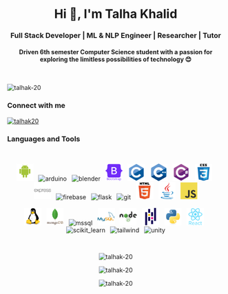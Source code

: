 <h1 align="center">Hi 👋, I'm Talha Khalid</h1>

<h3 align="center">Full Stack Developer | ML & NLP Engineer | Researcher | Tutor</h3>

<h4 align="center">Driven 6th semester Computer Science student with a passion for exploring the limitless possibilities of technology 😊</h4>

<br>
<p align="left"> <img src="https://komarev.com/ghpvc/?username=talhak-20&label=Profile%20views&color=0e75b6&style=flat" alt="talhak-20" /> </p>

<h3 align="left">Connect with me</h3>

<p align="left">
<a href="https://linkedin.com/in/talhak20" target="blank"> <img align="center" src="https://raw.githubusercontent.com/rahuldkjain/github-profile-readme-generator/master/src/images/icons/Social/linked-in-alt.svg" alt="talhak20" height="30" width="40" /> </a>
</p>




<h3 align="left">Languages and Tools</h3>

<br>
<p align="center">
  
  <a href="https://developer.android.com" target="_blank" rel="noreferrer" style="text-decoration: none;">
    <img src="https://raw.githubusercontent.com/devicons/devicon/master/icons/android/android-original-wordmark.svg" alt="android" width="40" height="40" /> &nbsp;
  </a>
  
  <a href="https://www.arduino.cc/" target="_blank" rel="noreferrer" style="text-decoration: none;">
    <img src="https://cdn.worldvectorlogo.com/logos/arduino-1.svg" alt="arduino" width="40" height="40" /> &nbsp;
  </a>
  
  <a href="https://www.blender.org/" target="_blank" rel="noreferrer" style="text-decoration: none;">
    <img src="https://download.blender.org/branding/community/blender_community_badge_white.svg" alt="blender" width="40" height="40" /> &nbsp;
  </a>
  
  <a href="https://getbootstrap.com" target="_blank" rel="noreferrer" style="text-decoration: none;">
    <img src="https://raw.githubusercontent.com/devicons/devicon/master/icons/bootstrap/bootstrap-plain-wordmark.svg" alt="bootstrap" width="40" height="40" /> &nbsp;
  </a>
  
  <a href="https://www.cprogramming.com/" target="_blank" rel="noreferrer" style="text-decoration: none;">
    <img src="https://raw.githubusercontent.com/devicons/devicon/master/icons/c/c-original.svg" alt="c" width="40" height="40" /> &nbsp;
  </a>
  
  <a href="https://www.w3schools.com/cpp/" target="_blank" rel="noreferrer" style="text-decoration: none;">
    <img src="https://raw.githubusercontent.com/devicons/devicon/master/icons/cplusplus/cplusplus-original.svg" alt="cplusplus" width="40" height="40" /> &nbsp;
  </a>
  
  <a href="https://www.w3schools.com/cs/" target="_blank" rel="noreferrer" style="text-decoration: none;">
    <img src="https://raw.githubusercontent.com/devicons/devicon/master/icons/csharp/csharp-original.svg" alt="csharp" width="40" height="40" /> &nbsp;
  </a>
  
  <a href="https://www.w3schools.com/css/" target="_blank" rel="noreferrer" style="text-decoration: none;">
    <img src="https://raw.githubusercontent.com/devicons/devicon/master/icons/css3/css3-original-wordmark.svg" alt="css3" width="40" height="40" /> &nbsp;
  </a>
  
  <a href="https://expressjs.com" target="_blank" rel="noreferrer" style="text-decoration: none;">
    <img src="https://raw.githubusercontent.com/devicons/devicon/master/icons/express/express-original-wordmark.svg" alt="express" width="40" height="40" /> &nbsp;
  </a>
  
  <a href="https://firebase.google.com/" target="_blank" rel="noreferrer" style="text-decoration: none;">
    <img src="https://www.vectorlogo.zone/logos/firebase/firebase-icon.svg" alt="firebase" width="40" height="40" /> &nbsp;
  </a>
  
  <a href="https://flask.palletsprojects.com/" target="_blank" rel="noreferrer" style="text-decoration: none;">
    <img src="https://www.vectorlogo.zone/logos/pocoo_flask/pocoo_flask-icon.svg" alt="flask" width="40" height="40" /> &nbsp;
  </a>
  
  <a href="https://git-scm.com/" target="_blank" rel="noreferrer" style="text-decoration: none;">
    <img src="https://www.vectorlogo.zone/logos/git-scm/git-scm-icon.svg" alt="git" width="40" height="40" /> &nbsp;
  </a>
  
  <a href="https://www.w3.org/html/" target="_blank" rel="noreferrer" style="text-decoration: none;">
    <img src="https://raw.githubusercontent.com/devicons/devicon/master/icons/html5/html5-original-wordmark.svg" alt="html5" width="40" height="40" /> &nbsp;
  </a>
  
  <a href="https://www.java.com" target="_blank" rel="noreferrer" style="text-decoration: none;">
    <img src="https://raw.githubusercontent.com/devicons/devicon/master/icons/java/java-original.svg" alt="java" width="40" height="40" /> &nbsp;
  </a>
  
  <a href="https://developer.mozilla.org/en-US/docs/Web/JavaScript" target="_blank" rel="noreferrer" style="text-decoration: none;">
    <img src="https://raw.githubusercontent.com/devicons/devicon/master/icons/javascript/javascript-original.svg" alt="javascript" width="40" height="40" />
  </a>
  
  <a href="https://www.linux.org/" target="_blank" rel="noreferrer" style="text-decoration: none;">
    <br> <br>
    <img src="https://raw.githubusercontent.com/devicons/devicon/master/icons/linux/linux-original.svg" alt="linux" width="40" height="40" /> &nbsp;
  </a>
  
  <a href="https://www.mongodb.com/" target="_blank" rel="noreferrer" style="text-decoration: none;">
    <img src="https://raw.githubusercontent.com/devicons/devicon/master/icons/mongodb/mongodb-original-wordmark.svg" alt="mongodb" width="40" height="40" /> &nbsp;
  </a>
  
  <a href="https://www.microsoft.com/en-us/sql-server" target="_blank" rel="noreferrer" style="text-decoration: none;">
    <img src="https://www.svgrepo.com/show/303229/microsoft-sql-server-logo.svg" alt="mssql" width="40" height="40" /> &nbsp;
  </a>
  
  <a href="https://www.mysql.com/" target="_blank" rel="noreferrer" style="text-decoration: none;">
    <img src="https://raw.githubusercontent.com/devicons/devicon/master/icons/mysql/mysql-original-wordmark.svg" alt="mysql" width="40" height="40" /> &nbsp;
  </a>
  
  <a href="https://nodejs.org" target="_blank" rel="noreferrer" style="text-decoration: none;">
    <img src="https://raw.githubusercontent.com/devicons/devicon/master/icons/nodejs/nodejs-original-wordmark.svg" alt="nodejs" width="40" height="40" /> &nbsp;
  </a>
  
  <a href="https://pandas.pydata.org/" target="_blank" rel="noreferrer" style="text-decoration: none;">
    <img src="https://raw.githubusercontent.com/devicons/devicon/2ae2a900d2f041da66e950e4d48052658d850630/icons/pandas/pandas-original.svg" alt="pandas" width="40" height="40" /> &nbsp;
  </a>
  
  <a href="https://www.python.org" target="_blank" rel="noreferrer" style="text-decoration: none;">
    <img src="https://raw.githubusercontent.com/devicons/devicon/master/icons/python/python-original.svg" alt="python" width="40" height="40" /> &nbsp;
  </a>
  
  <a href="https://reactjs.org/" target="_blank" rel="noreferrer" style="text-decoration: none;">
    <img src="https://raw.githubusercontent.com/devicons/devicon/master/icons/react/react-original-wordmark.svg" alt="react" width="40" height="40" /> &nbsp;
  </a>
  
  <a href="https://scikit-learn.org/" target="_blank" rel="noreferrer" style="text-decoration: none;">
    <img src="https://upload.wikimedia.org/wikipedia/commons/0/05/Scikit_learn_logo_small.svg" alt="scikit_learn" width="40" height="40" /> &nbsp;
  </a>
  
  <a href="https://tailwindcss.com/" target="_blank" rel="noreferrer" style="text-decoration: none;">
    <img src="https://www.vectorlogo.zone/logos/tailwindcss/tailwindcss-icon.svg" alt="tailwind" width="40" height="40" /> &nbsp;
  </a>
  
  <a href="https://unity.com/" target="_blank" rel="noreferrer" style="text-decoration: none;">
    <img src="https://www.vectorlogo.zone/logos/unity3d/unity3d-icon.svg" alt="unity" width="40" height="40" />
  </a>

</p>


<br>
<p align="center"> <img src="https://github-readme-stats.vercel.app/api/top-langs?username=talhak-20&show_icons=true&locale=en&layout=compact" alt="talhak-20" /> </p>

<p align="center"> <img src="https://github-readme-stats.vercel.app/api?username=talhak-20&show_icons=true&locale=en" alt="talhak-20" /> </p>

<p align="center"> <img src="https://github-readme-streak-stats.herokuapp.com/?user=talhak-20&" alt="talhak-20" /> </p>
